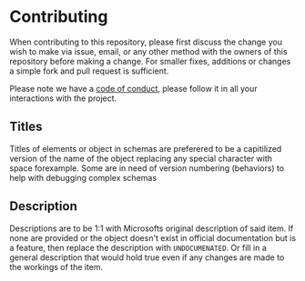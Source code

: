 # Contributing

When contributing to this repository, please first discuss the change you wish to make via issue, email, or any other method with the owners of this repository before making a
change. For smaller fixes, additions or changes a simple fork and pull request is sufficient.

Please note we have a [code of conduct](CODE_OF_CONDUCT.md), please follow it in all your interactions with the project.

## Titles

Titles of elements or object in schemas are preferered to be a capitilized version of the name of the object replacing any special character with space forexample. Some are in need
of version numbering (behaviors) to help with debugging complex schemas

## Description

Descriptions are to be 1:1 with Microsofts original description of said item. If none are provided or the object doesn't exist in official documentation but is a feature, then
replace the description with `UNDOCUMENATED`. Or fill in a general description that would hold true even if any changes are made to the workings of the item.

